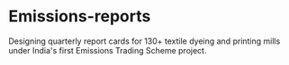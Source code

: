 # Emissions-reports
Designing quarterly report cards for 130+ textile dyeing and printing mills under India's first Emissions Trading Scheme project.
